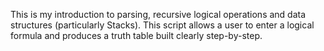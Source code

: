 This is my introduction to parsing, recursive logical operations and data structures (particularly Stacks). 
This script allows a user to enter a logical formula and produces a truth table built clearly step-by-step.
